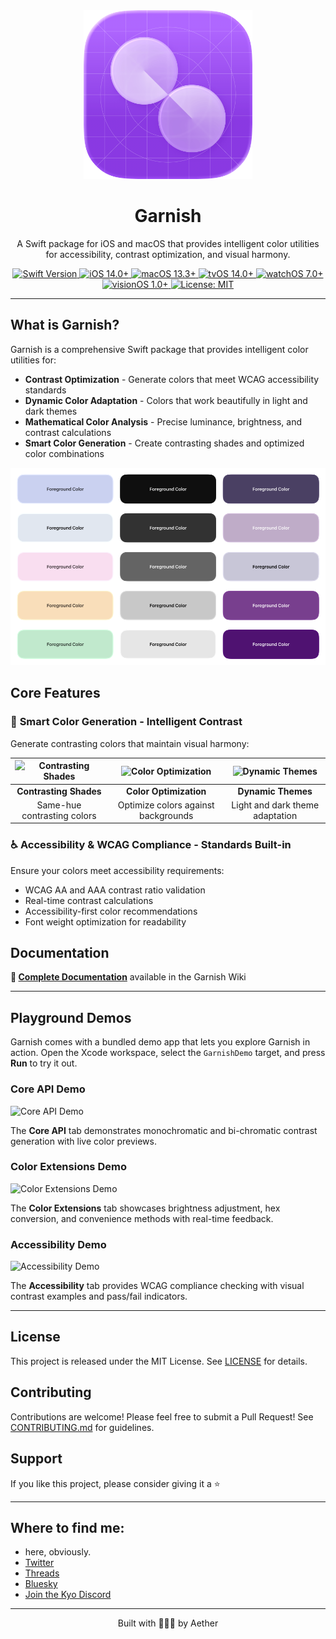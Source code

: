 <div align="center">
  <img width="270" height="270" src="/assets/icon.png" alt="Garnish Logo">
  <h1><b>Garnish</b></h1>
  <p>A Swift package for iOS and macOS that provides intelligent color utilities for accessibility, contrast optimization, and visual harmony.</p>
</div>

<div align="center">
  <a href="https://swift.org">
    <img src="https://img.shields.io/badge/Swift-5.9-orange.svg" alt="Swift Version">
  </a>
  <a href="https://www.apple.com/ios/">
    <img src="https://img.shields.io/badge/iOS-14.0%2B-blue.svg" alt="iOS 14.0+">
  </a>  
  <a href="https://www.apple.com/macos/">
    <img src="https://img.shields.io/badge/macOS-13.3%2B-blue.svg" alt="macOS 13.3+">
  </a>
  <a href="https://www.apple.com/tvos/">
    <img src="https://img.shields.io/badge/tvOS-14.0%2B-blue.svg" alt="tvOS 14.0+">
  </a>
  <a href="https://www.apple.com/watchos/">
    <img src="https://img.shields.io/badge/watchOS-7.0%2B-blue.svg" alt="watchOS 7.0+">
  </a>
  <a href="https://www.apple.com/visionos/">
    <img src="https://img.shields.io/badge/visionOS-1.0%2B-blue.svg" alt="visionOS 1.0+">
  </a>
  <a href="LICENSE">
    <img src="https://img.shields.io/badge/License-MIT-green.svg" alt="License: MIT">
  </a>
</div>

---

## **What is Garnish?**

Garnish is a comprehensive Swift package that provides intelligent color utilities for:
- **Contrast Optimization** - Generate colors that meet WCAG accessibility standards
- **Dynamic Color Adaptation** - Colors that work beautifully in light and dark themes
- **Mathematical Color Analysis** - Precise luminance, brightness, and contrast calculations
- **Smart Color Generation** - Create contrasting shades and optimized color combinations

![Color examples showing various background colors with optimized foreground text](assets/example1.png)

## **Core Features**

### 🎨 **Smart Color Generation** - Intelligent Contrast
Generate contrasting colors that maintain visual harmony:

| ![Contrasting Shades](assets/contrastingShades.png) | ![Color Optimization](assets/colorOptimization.png) | ![Dynamic Themes](assets/dynamicThemes.png) |
|:---:|:---:|:---:|
| **Contrasting Shades** | **Color Optimization** | **Dynamic Themes** |
| Same-hue contrasting colors | Optimize colors against backgrounds | Light and dark theme adaptation |

### ♿ **Accessibility & WCAG Compliance** - Standards Built-in
Ensure your colors meet accessibility requirements:
- WCAG AA and AAA contrast ratio validation
- Real-time contrast calculations
- Accessibility-first color recommendations
- Font weight optimization for readability

## **Documentation**

**📖 [Complete Documentation](https://github.com/Aeastr/Garnish/wiki)** available in the Garnish Wiki

---

## Playground Demos

Garnish comes with a bundled demo app that lets you explore Garnish in action. Open the Xcode workspace, select the `GarnishDemo` target, and press **Run** to try it out.

### Core API Demo

![Core API Demo](assets/CoreAPIDemo.png)

The **Core API** tab demonstrates monochromatic and bi-chromatic contrast generation with live color previews.

### Color Extensions Demo

![Color Extensions Demo](assets/ColorExtensionsDemo.png)

The **Color Extensions** tab showcases brightness adjustment, hex conversion, and convenience methods with real-time feedback.

### Accessibility Demo

![Accessibility Demo](assets/AccessibilityDemo.png)

The **Accessibility** tab provides WCAG compliance checking with visual contrast examples and pass/fail indicators.

---

## License

This project is released under the MIT License. See [LICENSE](LICENSE) for details.

## Contributing

Contributions are welcome! Please feel free to submit a Pull Request! See [CONTRIBUTING.md](CONTRIBUTING.md) for guidelines.

## Support

If you like this project, please consider giving it a ⭐️

---

## Where to find me:  
- here, obviously.  
- [Twitter](https://x.com/AetherAurelia)  
- [Threads](https://www.threads.net/@aetheraurelia)  
- [Bluesky](https://bsky.app/profile/aethers.world)  
- [Join the Kyo Discord](https://discord.gg/6NHhAvwbXV)

---

<p align="center">Built with 🍏🎨🌈 by Aether</p>